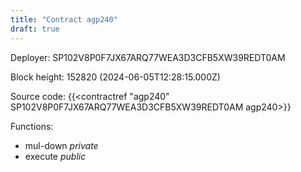 ```yaml
---
title: "Contract agp240"
draft: true
---
```

Deployer: SP102V8P0F7JX67ARQ77WEA3D3CFB5XW39REDT0AM


 



Block height: 152820 (2024-06-05T12:28:15.000Z)

Source code: {{<contractref "agp240" SP102V8P0F7JX67ARQ77WEA3D3CFB5XW39REDT0AM agp240>}}

Functions:

* mul-down _private_
* execute _public_
